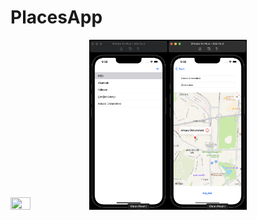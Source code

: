 # PlacesApp

<img src="https://github.com/esahin99/PlacesApp/blob/main/img/PlacesApp.gif" width="25%" height="25%" /><img src="https://github.com/esahin99/PlacesApp/blob/main/img/img1.png" width=25% height=25%><img src="https://github.com/esahin99/PlacesApp/blob/main/img/img2.png" width=25% height=25%>
